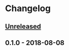 # Changelog

## [Unreleased]

## 0.1.0 - 2018-08-08

[Unreleased]: https://github.com/chulkilee/tesla_metadata_logger/compare/v0.1.0...HEAD
